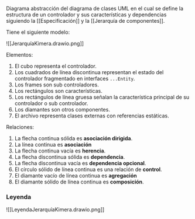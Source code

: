Diagrama abstracción del diagrama de clases UML en el cual se define la estructura de un controlador y sus características y dependencias siguiendo la [[Especificación]] y la [[Jerarquía de componentes]].

Tiene el siguiente modelo:

![[JerarquíaKimera.drawio.png]]

Elementos:
1. El cubo representa el controlador.
2. Los cuadrados de línea discontinua representan el estado del controlador fragmentado en interfaces `...Entity`.
3. Los frames son sub controladores.
4. Los rectángulos son características.
5. Los rectángulos de línea gruesa señalan la característica principal de su controlador o sub controlador.
6. Los diamantes son otros componentes.
7. El archivo representa clases externas con referencias estáticas.

Relaciones:
1. La flecha continua sólida es **asociación dirigida**.
2. La línea continua es **asociación**
3. La flecha continua vacía es **herencia**.
4. La flecha discontinua sólida es **dependencia**.
5. La flecha discontinua vacía es **dependencia opcional**.
6. El círculo sólido de línea continua es una relación de **control**.
7. El diamante vacío de línea continua es **agregación**
8. El diamante sólido de línea continua es **composición**.

### Leyenda

![[LeyendaJerarquíaKimera.drawio.png]]
